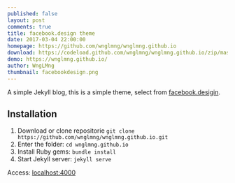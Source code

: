 ```yaml
---
published: false
layout: post
comments: true
title: facebook.design theme
date: 2017-03-04 22:00:00
homepage: https://github.com/wnglmng/wnglmng.github.io
download: https://codeload.github.com/wnglmng/wnglmng.github.io/zip/master
demo: https://wnglmng.github.io/
author: WngLMng
thumbnail: facebookdesign.png
---
```


A simple Jekyll blog, this is a simple theme, select from [facebook.desigin](https://facebook.design/).

## Installation

1. Download or clone repositorie `git clone https://github.com/wnglmng/wnglmng.github.io.git`
2. Enter the folder: `cd wnglmng.github.io`
3. Install Ruby gems: `bundle install`
4. Start Jekyll server: `jekyll serve`

Access: [localhost:4000](https://localhost:4000)
